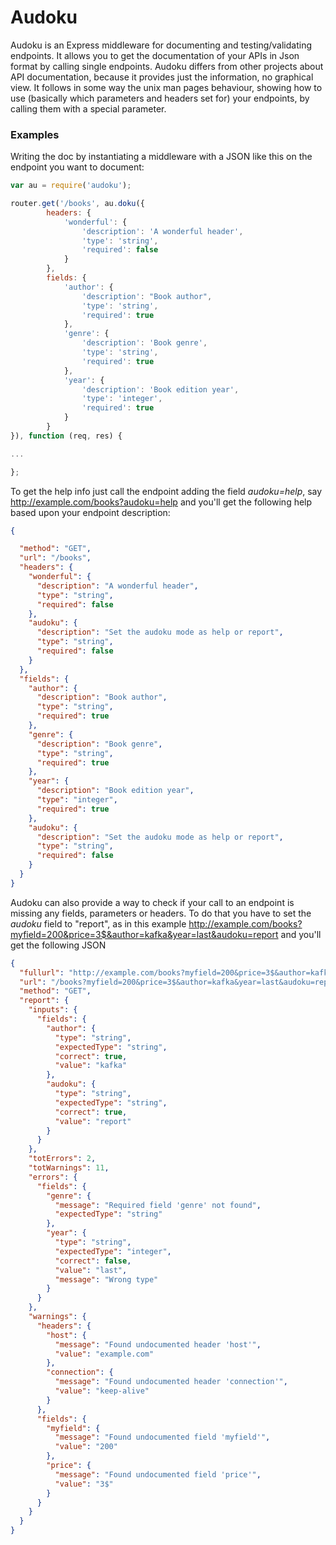 # Audoku

Audoku is an Express middleware for documenting and testing/validating endpoints.
It allows you to get the documentation of your APIs in Json format by calling single endpoints.
Audoku differs from other projects about API documentation, because it provides just the information, no graphical view.
It follows in some way the unix man pages behaviour, showing how to use (basically which parameters and headers set for) your endpoints, by calling them with a special parameter.


### Examples

Writing the doc by instantiating a middleware with a JSON like this on the endpoint you want to document:

```javascript
var au = require('audoku');

router.get('/books', au.doku({
        headers: {
            'wonderful': {
                'description': 'A wonderful header',
                'type': 'string',
                'required': false
            }
        },
        fields: {
            'author': {
                'description': "Book author",
                'type': 'string',
                'required': true
            },
            'genre': {
                'description': 'Book genre',
                'type': 'string',
                'required': true
            },
            'year': {
                'description': 'Book edition year',
                'type': 'integer',
                'required': true
            }
        }
}), function (req, res) {

...

};
```

To get the help info just call the endpoint adding the field *audoku=help*, say http://example.com/books?audoku=help and you'll get the following help based upon your endpoint description:
```JSON
{

  "method": "GET",
  "url": "/books",
  "headers": {
    "wonderful": {
      "description": "A wonderful header",
      "type": "string",
      "required": false
    },
    "audoku": {
      "description": "Set the audoku mode as help or report",
      "type": "string",
      "required": false
    }
  },
  "fields": {
    "author": {
      "description": "Book author",
      "type": "string",
      "required": true
    },
    "genre": {
      "description": "Book genre",
      "type": "string",
      "required": true
    },
    "year": {
      "description": "Book edition year",
      "type": "integer",
      "required": true
    },
    "audoku": {
      "description": "Set the audoku mode as help or report",
      "type": "string",
      "required": false
    }
  }
}
```


Audoku can also provide a way to check if your call to an endpoint is missing any fields, parameters or headers.
To do that you have to set the *audoku* field to "report", as in this example http://example.com/books?myfield=200&price=3$&author=kafka&year=last&audoku=report
and you'll get the following JSON


```JSON
{
  "fullurl": "http://example.com/books?myfield=200&price=3$&author=kafka&year=last&audoku=report",
  "url": "/books?myfield=200&price=3$&author=kafka&year=last&audoku=report",
  "method": "GET",
  "report": {
    "inputs": {
      "fields": {
        "author": {
          "type": "string",
          "expectedType": "string",
          "correct": true,
          "value": "kafka"
        },
        "audoku": {
          "type": "string",
          "expectedType": "string",
          "correct": true,
          "value": "report"
        }
      }
    },
    "totErrors": 2,
    "totWarnings": 11,
    "errors": {
      "fields": {
        "genre": {
          "message": "Required field 'genre' not found",
          "expectedType": "string"
        },
        "year": {
          "type": "string",
          "expectedType": "integer",
          "correct": false,
          "value": "last",
          "message": "Wrong type"
        }
      }
    },
    "warnings": {
      "headers": {
        "host": {
          "message": "Found undocumented header 'host'",
          "value": "example.com"
        },
        "connection": {
          "message": "Found undocumented header 'connection'",
          "value": "keep-alive"
        }
      },
      "fields": {
        "myfield": {
          "message": "Found undocumented field 'myfield'",
          "value": "200"
        },
        "price": {
          "message": "Found undocumented field 'price'",
          "value": "3$"
        }
      }
    }
  }
}
```